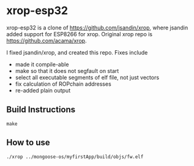 # xrop-esp32

xrop-esp32 is a clone of https://github.com/jsandin/xrop, where jsandin added support for ESP8266 for xrop. Original xrop repo is https://github.com/acama/xrop.

I fixed jsandin/xrop, and created this repo. Fixes include
- made it compile-able
- make so that it does not segfault on start
- select all executable segments of elf file, not just vectors
- fix calculation of ROPchain addresses
- re-added plain output



## Build Instructions
```
make
```


## How to use

```
./xrop ../mongoose-os/myfirstApp/build/objs/fw.elf 
```

